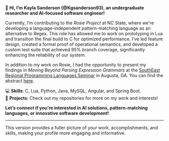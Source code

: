

👋 **Hi, I’m Kayla Sanderson (@Kgsanderson93), an undergraduate researcher and AI-focused software engineer!**

Currently, I’m contributing to the *Rosie Project* at NC State, where we're developing a language-independent pattern-matching language as an alternative to Regex. This role has allowed me to work on prototyping in Lua and transition the final build to C for optimized performance. I’ve led feature design, created a formal proof of operational semantics, and developed a custom test suite that achieved 95% branch coverage, significantly enhancing the reliability of our system.

In addition to my work on Rosie, I had the opportunity to present my findings in *Moving Beyond Parsing Expression Grammars* at the [SouthEast Regional Programming Languages Seminar](https://the-au-forml-lab.github.io/SERPL/events/2023/) in Augusta, GA. You can find the abstract [here](https://the-au-forml-lab.github.io/SERPL/events/2023/abstracts/Moving_Beyond_Parsing_Expression_Grammars.pdf).

💻 **Skills**: C, Lua, Python, Java, MySQL, Angular, and Spring Boot.  
📂 **Projects**: Check out my repositories for more on my work and interests!

**Let’s connect if you're interested in AI solutions, pattern-matching languages, or innovative software development!**

--- 

This version provides a fuller picture of your work, accomplishments, and skills, making your profile more engaging and informative.

<!---
Kgsanderson93/Kgsanderson93 is a ✨ special ✨ repository because its `README.md` (this file) appears on your GitHub profile.
You can click the Preview link to take a look at your changes.
--->
